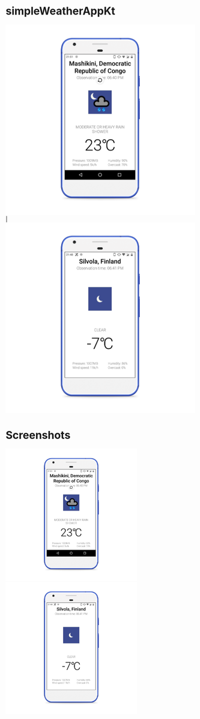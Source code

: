 # simpleWeatherAppKt



![Image](/Screenshots/photo_2020-02-04_21-51-47_pixel_really_blue_portrait.png) | ![Image](/Screenshots/photo_3_pixel_really_blue_portrait.png)

# Screenshots
<img src="https://github.com/IllidanStormrage1/simpleWeatherAppKt/blob/master/Screenshots/photo_2020-02-04_21-51-47_pixel_really_blue_portrait.png" width="350"/> <img src="https://github.com/IllidanStormrage1/simpleWeatherAppKt/blob/master/Screenshots/photo_3_pixel_really_blue_portrait.png" width="350"/> 
